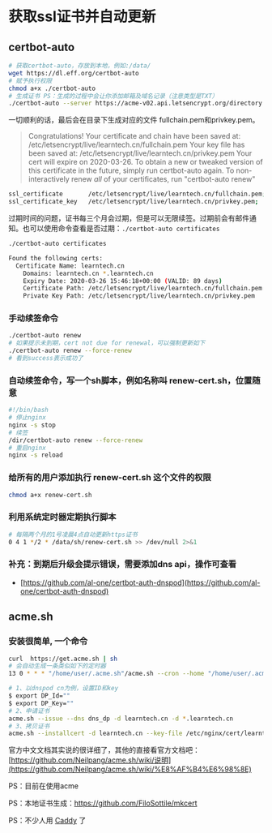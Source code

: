# 获取ssl证书并自动更新

## certbot-auto

```bash
# 获取certbot-auto，存放到本地，例如:/data/
wget https://dl.eff.org/certbot-auto
# 赋予执行权限
chmod a+x ./certbot-auto
# 生成证书 PS：生成的过程中会让你添加邮箱及域名记录（注意类型是TXT）
./certbot-auto --server https://acme-v02.api.letsencrypt.org/directory -d "learntech.cn" -d "*.learntech.cn" --manual --preferred-challenges dns-01 certonly
```

一切顺利的话，最后会在目录下生成对应的文件 fullchain.pem和privkey.pem。

> Congratulations! Your certificate and chain have been saved at:
   /etc/letsencrypt/live/learntech.cn/fullchain.pem
   Your key file has been saved at:
   /etc/letsencrypt/live/learntech.cn/privkey.pem
   Your cert will expire on 2020-03-26. To obtain a new or tweaked
   version of this certificate in the future, simply run certbot-auto
   again. To non-interactively renew *all* of your certificates, run
   "certbot-auto renew"

```bash
ssl_certificate       /etc/letsencrypt/live/learntech.cn/fullchain.pem;
ssl_certificate_key   /etc/letsencrypt/live/learntech.cn/privkey.pem;
```

过期时间的问题，证书每三个月会过期，但是可以无限续签。过期前会有邮件通知。也可以使用命令查看是否过期：`./certbot-auto certificates`

```bash
./certbot-auto certificates

Found the following certs:
  Certificate Name: learntech.cn
    Domains: learntech.cn *.learntech.cn
    Expiry Date: 2020-03-26 15:46:18+00:00 (VALID: 89 days)
    Certificate Path: /etc/letsencrypt/live/learntech.cn/fullchain.pem
    Private Key Path: /etc/letsencrypt/live/learntech.cn/privkey.pem
```

### 手动续签命令

```bash
./certbot-auto renew
# 如果提示未到期，cert not due for renewal，可以强制更新如下
./certbot-auto renew --force-renew
# 看到success表示成功了
```

### 自动续签命令，写一个sh脚本，例如名称叫 renew-cert.sh，位置随意

```bash
#!/bin/bash
# 停止nginx
nginx -s stop
# 续签
/dir/certbot-auto renew --force-renew
# 重启nginx
nginx -s reload
```

### 给所有的用户添加执行 renew-cert.sh 这个文件的权限

```bash
chmod a+x renew-cert.sh
```

### 利用系统定时器定期执行脚本

```bash
# 每隔两个月的1号凌晨4点自动更新https证书
0 4 1 */2 * /data/sh/renew-cert.sh >> /dev/null 2>&1
```

### 补充：到期后升级会提示错误，需要添加dns api，操作可查看

- [https://github.com/al-one/certbot-auth-dnspod](https://github.com/al-one/certbot-auth-dnspod)

## acme.sh

### 安装很简单, 一个命令

```bash
curl  https://get.acme.sh | sh
# 会自动生成一条类似如下的定时器
13 0 * * * "/home/user/.acme.sh"/acme.sh --cron --home "/home/user/.acme.sh" > /dev/null
```

```bash
# 1、以dnspod cn为例，设置ID和key
$ export DP_Id=""
$ export DP_Key=""
# 2、申请证书
acme.sh --issue --dns dns_dp -d learntech.cn -d *.learntech.cn
# 3、拷贝证书
acme.sh --installcert -d learntech.cn --key-file /etc/nginx/cert/learntech.cn/privkey.pem --fullchain-file /etc/nginx/cert/learntech.cn/fullchain.pem --reloadcmd "service nginx force-reload"
```

官方中文文档其实说的很详细了，其他的直接看官方文档吧：[https://github.com/Neilpang/acme.sh/wiki/说明](https://github.com/Neilpang/acme.sh/wiki/%E8%AF%B4%E6%98%8E)

PS：目前在使用acme

PS：本地证书生成：<https://github.com/FiloSottile/mkcert>

PS：不少人用 [Caddy](https://caddyserver.com/) 了
